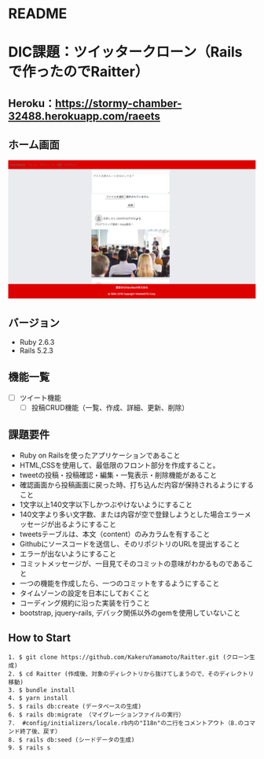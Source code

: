 # README

# DIC課題：ツイッタークローン（Railsで作ったのでRaitter）
## Heroku：https://stormy-chamber-32488.herokuapp.com/raeets

## ホーム画面
<img src="/db/fixtures/Raitterホーム.png" width="650px">

## バージョン
- Ruby 2.6.3
- Rails 5.2.3

## 機能一覧
- [ ] ツイート機能
  - [ ] 投稿CRUD機能（一覧、作成、詳細、更新、削除）

## 課題要件
  - Ruby on Railsを使ったアプリケーションであること  
  - HTML,CSSを使用して、最低限のフロント部分を作成すること。  
  - tweetの投稿・投稿確認・編集・一覧表示・削除機能があること
  - 確認画面から投稿画面に戻った時、打ち込んだ内容が保持されるようにすること  
  - 1文字以上140文字以下しかつぶやけないようにすること  
  - 140文字より多い文字数、または内容が空で登録しようとした場合エラーメッセージが出るようにすること  
  - tweetsテーブルは、本文（content）のみカラムを有すること
  - Githubにソースコードを送信し、そのリポジトリのURLを提出すること  
  - エラーが出ないようにすること
  - コミットメッセージが、一目見てそのコミットの意味がわかるものであること
  - 一つの機能を作成したら、一つのコミットをするようにすること
  - タイムゾーンの設定を日本にしておくこと
  - コーディング規約に沿った実装を行うこと
  - bootstrap, jquery-rails, デバック関係以外のgemを使用していないこと

## How to Start

```
1. $ git clone https://github.com/KakeruYamamoto/Raitter.git (クローン生成)
2. $ cd Raitter (作成後、対象のディレクトリから抜けてしまうので、そのディレクトリ移動)
3. $ bundle install
4. $ yarn install
5. $ rails db:create (データベースの生成)
6. $ rails db:migrate （マイグレーションファイルの実行）
7.  #config/initializers/locale.rb内の"I18n"の二行をコメントアウト（8.のコマンド終了後、戻す）
8. $ rails db:seed (シードデータの生成)
9. $ rails s  
```

